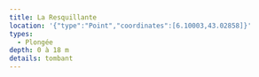 ```yaml
---
title: La Resquillante
location: '{"type":"Point","coordinates":[6.10003,43.02858]}'
types:
  - Plongée
depth: 0 à 18 m
details: tombant
---
```


